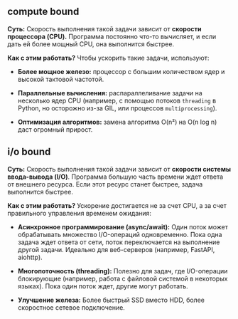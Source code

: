 ## compute bound

**Суть:** Скорость выполнения такой задачи зависит от **скорости процессора (CPU).**
Программа постоянно что-то вычисляет, и если дать ей более мощный CPU, она выполнится быстрее.

**Как с этим работать?** Чтобы ускорить такие задачи, используют:

- **Более мощное железо:** процессор с большим количеством ядер и высокой тактовой частотой.
    
- **Параллельные вычисления:** распараллеливание задачи на несколько ядер CPU (например, с помощью потоков `threading` в Python, но осторожно из-за GIL, или процессов `multiprocessing`).
    
- **Оптимизация алгоритмов:** замена алгоритма O(n²) на O(n log n) даст огромный прирост.


## i/o bound

**Суть:** Скорость выполнения такой задачи зависит от **скорости системы ввода-вывода (I/O)**. Программа большую часть времени ждет ответа от внешнего ресурса. Если этот ресурс станет быстрее, задача выполнится быстрее.

**Как с этим работать?** Ускорение достигается не за счет CPU, а за счет правильного управления временем ожидания:

- **Асинхронное программирование (async/await):** Один поток может обрабатывать множество I/O-операций одновременно. Пока одна задача ждет ответа от сети, поток переключается на выполнение другой задачи. Идеально для веб-серверов (например, FastAPI, aiohttp).
    
- **Многопоточность (threading):** Полезно для задач, где I/O-операции блокирующие (например, работа с файловой системой в некоторых языках). Пока один поток ждет, другие могут работать.
    
- **Улучшение железа:** Более быстрый SSD вместо HDD, более скоростное сетевое подключение.